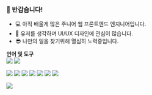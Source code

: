 ### 👋 반갑습니다!




* 💻 아직 배울게 많은 주니어 웹 프론트엔드 엔지니어입니다.
* 🎨 유저를 생각하며 UI/UX 디자인에 관심이 많습니다.
* 😎 나만의 일을 찾기위해 열심히 노력중입니다.

**언어 및 도구**  
<a href="https://img.shields.io/badge/HTML5-E34F26" target="_blank"><img src="https://img.shields.io/badge/HTML5-E34F26?style=flat-square&logo=HTML5&logoColor=black"/></a>
<a href="https://img.shields.io/badge/HTML5-E34F26" target="_blank"><img src="https://img.shields.io/badge/CSS3-1572B6?style=flat-square&logo=CSS3&logoColor=black"/></a>

<a href="https://img.shields.io/badge/HTML5-E34F26" target="_blank"><img src="https://img.shields.io/badge/HTML5-E34F26?style=flat-square&logo=HTML5&logoColor=black"/></a>
<a href="https://img.shields.io/badge/HTML5-E34F26" target="_blank"><img src="https://img.shields.io/badge/HTML5-E34F26?style=flat-square&logo=HTML5&logoColor=black"/></a>
<img src="https://img.shields.io/badge/HTML5-E34F26?style=flat-square&logo=HTML5&logoColor=black"/>
<img src="https://img.shields.io/badge/CSS3-1572B6?style=flat-square&logo=CSS3&logoColor=black"/>
<img src="https://img.shields.io/badge/JavaScript-F7DF1E?style=flat-square&logo=JavaScript&logoColor=black"/>
<img src="https://img.shields.io/badge/MySQL-4479A1?style=flat-square&logo=MySQL&logoColor=black"/>
<img src="https://img.shields.io/badge/Spring-6DB33F?style=flat-square&logo=Spring&logoColor=black"/>

<a href="https://img.shields.io/badge/HTML5-E34F26" target="_blank"><img src="https://img.shields.io/badge/HTML5-E34F26?style=flat-square&logo=HTML5&logoColor=black"/></a>
